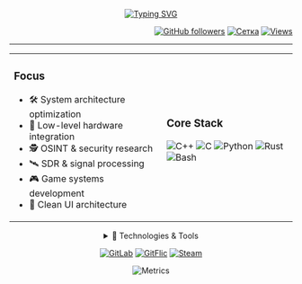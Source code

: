 <div align="center">

[![Typing SVG](https://readme-typing-svg.herokuapp.com?font=JetBrains+Mono&weight=600&size=30&duration=3000&pause=1000&color=7F3ACE&center=true&vCenter=true&random=false&width=435&lines=C%2B%2B+Developer;DevOps+%26+OSINT+Expert;Hardware+Engineer;Open+Source+Hacker)](https://git.io/typing-svg)

<div align="right">
  
[![GitHub followers](https://img.shields.io/github/followers/geugenm?style=for-the-badge&logo=github&color=181717&labelColor=181717)](https://github.com/geugenm)
[![Сетка](https://img.shields.io/badge/Сетка-Profile-blue?style=for-the-badge&logo=data:image/svg+xml;base64,PHN2ZyB4bWxucz0iaHR0cDovL3d3dy53My5vcmcvMjAwMC9zdmciIHdpZHRoPSIyNCIgaGVpZ2h0PSIyNCIgdmlld0JveD0iMCAwIDI0IDI0IiBmaWxsPSJub25lIiBzdHJva2U9IiNmZmYiIHN0cm9rZS13aWR0aD0iMiIgc3Ryb2tlLWxpbmVjYXA9InJvdW5kIiBzdHJva2UtbGluZWpvaW49InJvdW5kIj48cGF0aCBkPSJNOSAxOWMtNSAwLTYtNC05LTQiLz48cGF0aCBkPSJNNCAxNWMtNCAwLTQtNC00LTQiLz48cGF0aCBkPSJNMTMgMTljLTEtMi0yLTMtNC0zIi8+PC9zdmc+&color=4A90E2&labelColor=2F3437)](https://set.ki/P37MfcQ)
[![Views](https://komarev.com/ghpvc/?username=geugenm&style=for-the-badge&color=blueviolet)](https://github.com/geugenm)

---

</div>

<table>
<tr><td>

### Focus
- 🛠 System architecture optimization
- 🔧 Low-level hardware integration
- 🕵️ OSINT & security research
- 🛰 SDR & signal processing
- 🎮 Game systems development
- 🎨 Clean UI architecture

</td><td>

### Core Stack
![C++](https://img.shields.io/badge/C++-23-00599C?style=flat-square&logo=c%2B%2B&logoColor=white)
![C](https://img.shields.io/badge/C-23-A8B9CC?style=flat-square&logo=c&logoColor=white)
![Python](https://img.shields.io/badge/Python-3.11-3776AB?style=flat-square&logo=python&logoColor=white)
![Rust](https://img.shields.io/badge/Rust-000000?style=flat-square&logo=rust&logoColor=white)
![Bash](https://img.shields.io/badge/Bash-4EAA25?style=flat-square&logo=gnu-bash&logoColor=white)

</td></tr>
</table>

<details>
<summary>🔧 Technologies & Tools</summary>

### Hardware & Embedded
![Arduino](https://img.shields.io/badge/Arduino-00979D?style=flat-square&logo=arduino&logoColor=white)
![Raspberry Pi](https://img.shields.io/badge/Raspberry_Pi-A22846?style=flat-square&logo=raspberry-pi&logoColor=white)
![ESP32](https://img.shields.io/badge/ESP32-E7352C?style=flat-square&logo=espressif&logoColor=white)
![STM32](https://img.shields.io/badge/STM32-03234B?style=flat-square&logo=stmicroelectronics&logoColor=white)

### DevOps & Tools
![Docker](https://img.shields.io/badge/Docker-2496ED?style=for-the-badge&logo=docker&logoColor=white)
![GitLab CI](https://img.shields.io/badge/GitLab_CI-FCA121?style=for-the-badge&logo=gitlab&logoColor=white)
![Maltego](https://img.shields.io/badge/Maltego-2E3440?style=for-the-badge&logo=maltego&logoColor=white)

### Build Systems
![CMake](https://img.shields.io/badge/CMake-064F8C?style=for-the-badge&logo=cmake&logoColor=white)
![Conan](https://img.shields.io/badge/Conan-6699CB?style=for-the-badge&logo=conan&logoColor=white)
![vcpkg](https://img.shields.io/badge/vcpkg-gray?style=for-the-badge)

### Development
![Neovim](https://img.shields.io/badge/Neovim-57A143?style=for-the-badge&logo=neovim&logoColor=white)
![Obsidian](https://img.shields.io/badge/Obsidian-483699?style=for-the-badge&logo=obsidian&logoColor=white)

</details>

<div align="center">

[![GitLab](https://img.shields.io/badge/GitLab-FCA121?style=for-the-badge&logo=gitlab&logoColor=white)](https://gitlab.com/egleba)
[![GitFlic](https://img.shields.io/badge/GitFlic-FF6B6B?style=for-the-badge&logo=git&logoColor=white)](https://gitflic.ru/user/egleba)
[![Steam](https://img.shields.io/badge/Steam-000000?style=for-the-badge&logo=steam&logoColor=white)](https://steamcommunity.com/id/egleba)

![Metrics](https://github.com/geugenm/geugenm/blob/main/profile-3d-contrib/profile-night-rainbow.svg)

</div>
